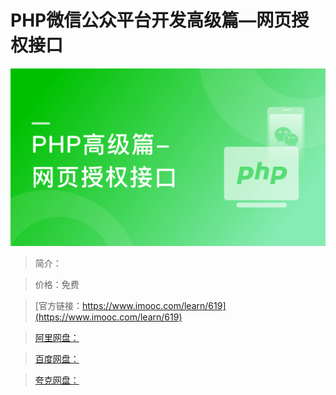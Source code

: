 # PHP微信公众平台开发高级篇—网页授权接口

![img](../../assets/5fe442f00001684405400304.jpg)

> 简介：

> 价格：免费

> [官方链接：https://www.imooc.com/learn/619](https://www.imooc.com/learn/619)

> [阿里网盘：]()

> [百度网盘：]()

> [夸克网盘：]()
